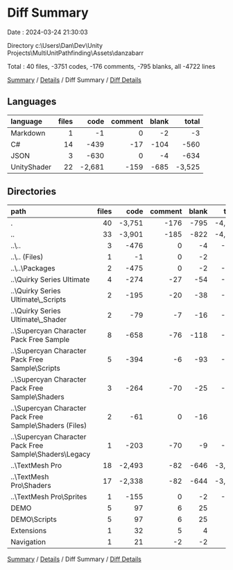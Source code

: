 # Diff Summary

Date : 2024-03-24 21:30:03

Directory c:\\Users\\Dan\\Dev\\Unity Projects\\MultiUnitPathfinding\\Assets\\danzabarr

Total : 40 files,  -3751 codes, -176 comments, -795 blanks, all -4722 lines

[Summary](results.md) / [Details](details.md) / Diff Summary / [Diff Details](diff-details.md)

## Languages
| language | files | code | comment | blank | total |
| :--- | ---: | ---: | ---: | ---: | ---: |
| Markdown | 1 | -1 | 0 | -2 | -3 |
| C# | 14 | -439 | -17 | -104 | -560 |
| JSON | 3 | -630 | 0 | -4 | -634 |
| UnityShader | 22 | -2,681 | -159 | -685 | -3,525 |

## Directories
| path | files | code | comment | blank | total |
| :--- | ---: | ---: | ---: | ---: | ---: |
| . | 40 | -3,751 | -176 | -795 | -4,722 |
| .. | 33 | -3,901 | -185 | -822 | -4,908 |
| ..\\.. | 3 | -476 | 0 | -4 | -480 |
| ..\\.. (Files) | 1 | -1 | 0 | -2 | -3 |
| ..\\..\\Packages | 2 | -475 | 0 | -2 | -477 |
| ..\\Quirky Series Ultimate | 4 | -274 | -27 | -54 | -355 |
| ..\\Quirky Series Ultimate\\_Scripts | 2 | -195 | -20 | -38 | -253 |
| ..\\Quirky Series Ultimate\\_Shader | 2 | -79 | -7 | -16 | -102 |
| ..\\Supercyan Character Pack Free Sample | 8 | -658 | -76 | -118 | -852 |
| ..\\Supercyan Character Pack Free Sample\\Scripts | 5 | -394 | -6 | -93 | -493 |
| ..\\Supercyan Character Pack Free Sample\\Shaders | 3 | -264 | -70 | -25 | -359 |
| ..\\Supercyan Character Pack Free Sample\\Shaders (Files) | 2 | -61 | 0 | -16 | -77 |
| ..\\Supercyan Character Pack Free Sample\\Shaders\\Legacy | 1 | -203 | -70 | -9 | -282 |
| ..\\TextMesh Pro | 18 | -2,493 | -82 | -646 | -3,221 |
| ..\\TextMesh Pro\\Shaders | 17 | -2,338 | -82 | -644 | -3,064 |
| ..\\TextMesh Pro\\Sprites | 1 | -155 | 0 | -2 | -157 |
| DEMO | 5 | 97 | 6 | 25 | 128 |
| DEMO\\Scripts | 5 | 97 | 6 | 25 | 128 |
| Extensions | 1 | 32 | 5 | 4 | 41 |
| Navigation | 1 | 21 | -2 | -2 | 17 |

[Summary](results.md) / [Details](details.md) / Diff Summary / [Diff Details](diff-details.md)